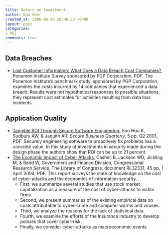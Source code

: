 ```yaml
---
title: Return on Investment
author: Dan Geer
created_at: 2006-06-20 10:46:53 -0400
layout: post
categories:
- ROI
comments: true
---
```


## Data Breaches

* [Lost Customer Information: What Does a Data Breach Cost Companies?](http://www.securitymanagement.com/library/Ponemon_DataStudy0106.pdf), Ponemon Institute Survey sponsored by PGP Corporation, PDF. The Ponemon Institute&rsquo;s benchmark study, sponsored by PGP Corporation, examines the costs incurred by 14 companies that experienced a data breach. Results were not hypothetical responses to possible situations; they represent cost estimates for activities resulting from data loss incidents.

## Application Quality

* [Tangible ROI Through Secure Software Engineering](http://sbq.com/sbq/rosi/sbq_rosi_software_engineering.pdf), Soo Hoo K, Sudbury AW, & Jaquith AR, _Secure Business Quarterly_, 5 pp, Q2 2001, PDF. Securely engineering software to proactively fix problems has a concrete value. In this study of investments in security made during the design phase the authors show that ROI can be up to 21 percent.
* [The Economic Impact of Cyber Attacks](/attachments/Cashell-Economic-Impact-Cyberattacks.pdf), Cashell B, Jackson WD, Jickling M, & Baird W, Government and Finance Division, Congressional Research Service, The Library of Congress, document RL32331, 45 pp, 1 April 2004, PDF. This report surveys the state of knowledge on the cost of cyber-attacks and the economics of information security.
  * First, we summarize several studies that use stock market capitalization as a measure of the cost of cyber-attacks to victim firms.
  * Second, we present summaries of the existing empirical data on costs attributable to cyber-crime and computer worms and viruses.
  * Third, we analyze the reasons for the lack of statistical data.
  * Fourth, we examine the efforts of the insurance industry to develop policies that cover cyber-risk.
  * Finally, we consider cyber-attacks as macroeconomic events. 
